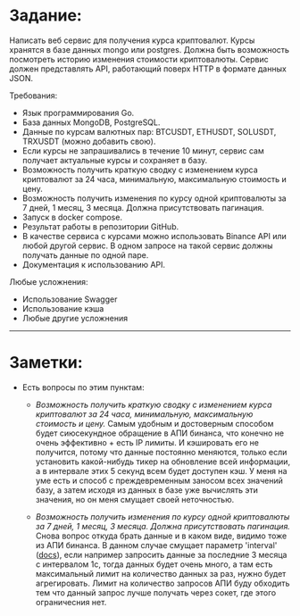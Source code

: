 # Задание:
Написать веб сервис для получения курса криптовалют. 
Курсы хранятся в базе данных mongo или postgres. 
Должна быть возможность посмотреть историю изменения стоимости криптовалюты. 
Сервис должен представлять API, работающий поверх HTTP в формате данных JSON.

Требования:
 - Язык программирования Go.
 - База данных MongoDB, PostgreSQL.
 - Данные по курсам валютных пар: BTCUSDT, ETHUSDT, SOLUSDT, TRXUSDT (можно добавить свою).
 - Если курсы не запрашивались в течение 10 минут, сервис сам получает актуальные курсы и сохраняет в базу.
 - Возможность получить краткую сводку с изменением курса криптовалют за 24 часа, минимальную, максимальную стоимость и цену.
 - Возможность получить изменения по курсу одной криптовалюты за 7 дней, 1 месяц, 3 месяца. Должна присутствовать пагинация.
 - Запуск в docker compose.
 - Результат работы в репозитории GitHub.
 - В качестве сервиса с курсами можно использовать Binance API или любой другой сервис. В одном запросе на такой сервис должны получать данные по одной паре.
 - Документация к использованию API.

Любые усложнения:
 - Использование Swagger
 - Использование кэша
 - Любые другие усложнения

---

# Заметки:
 - Есть вопросы по этим пунктам:
    - *Возможность получить краткую сводку с изменением курса криптовалют за 24 часа, минимальную, максимальную стоимость и цену.*
    Самым удобным и достоверным способом будет сиюсекундное обращение в АПИ бинанса, что конечно не очень эффективно + есть IP лимиты. И кэшировать его не получится, потому что данные постоянно меняются, только если установить какой-нибудь тикер на обновление всей информации, а в интервале этих 5 секунд всем будет доступен кэш.
    У меня на уме есть и способ с преждевременным заносом всех значений базу, а затем исходя из данных в базе уже вычислять эти значения, но он меня смущает своей неточностью.

    - *Возможность получить изменения по курсу одной криптовалюты за 7 дней, 1 месяц, 3 месяца. Должна присутствовать пагинация.*
    Снова вопрос откуда брать данные и в каком виде, видимо тоже из АПИ бинанса. В данном случае смущает параметр 'interval' ([docs](https://binance-docs.github.io/apidocs/spot/en/#kline-candlestick-data "binance doc - GET /api/v3/klines")), если например запросить данные за последние 3 месяца  с интервалом 1с, тогда данных будет очень много, а там есть максимальный лимит на количество данных за раз, нужно будет агрегировать. Лимит на количество запросов АПИ буду обходить тем что данный запрос лучше получать через сокет, где этого ограничесния нет.
